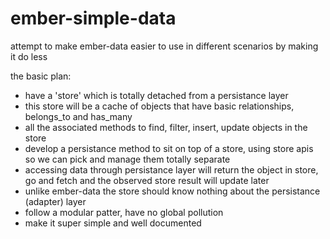 ember-simple-data
=================

attempt to make ember-data easier to use in different scenarios by making it do less

the basic plan:

- have a 'store' which is totally detached from a persistance layer
- this store will be a cache of objects that have basic relationships, belongs_to and has_many
- all the associated methods to find, filter, insert, update objects in the store
- develop a persistance method to sit on top of a store, using store apis so we can pick and manage them totally separate
- accessing data through persistance layer will return the object in store, go and fetch and the observed store result will update later
- unlike ember-data the store should know nothing about the persistance (adapter) layer
- follow a modular patter, have no global pollution
- make it super simple and well documented

